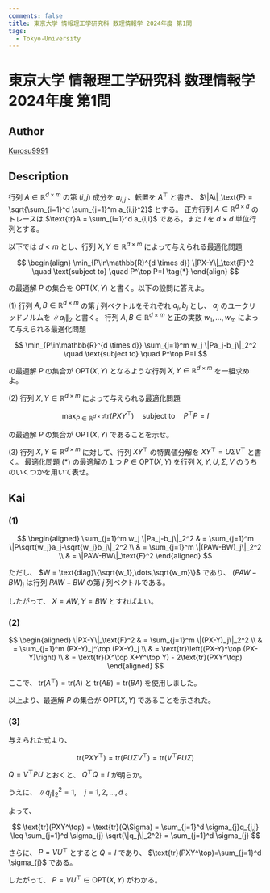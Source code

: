 ```yaml
---
comments: false
title: 東京大学 情報理工学研究科 数理情報学 2024年度 第1問
tags:
  - Tokyo-University
---
```

# 東京大学 情報理工学研究科 数理情報学 2024年度 第1問

## **Author**
[Kurosu9991](https://github.com/Kurosu9991)

## **Description**
行列 $A\in\mathbb{R}^{d \times m}$ の第 $(i,j)$ 成分を $a_{i,j}$ 、転置を $A^\top$ と書き、 $\|A\|_\text{F} = \sqrt{\sum_{i=1}^d \sum_{j=1}^m a_{i,j}^2}$ とする。 
正方行列 $A\in\mathbb{R}^{d \times d}$ のトレースは $\text{tr}A = \sum_{i=1}^d a_{i,i}$ である。また $I$ を $d \times d$ 単位行列とする。

以下では $d<m$ とし、行列 $X,Y\in\mathbb{R}^{d \times m}$ によって与えられる最適化問題

$$
\begin{align}
\min_{P\in\mathbb{R}^{d \times d}} \|PX-Y\|_\text{F}^2 \quad \text{subject to} \quad P^\top P=I \tag{*}
\end{align}
$$

の最適解 $P$ の集合を $\text{OPT}(X,Y)$ と書く。以下の設問に答えよ。


(1) 行列 $A,B\in\mathbb{R}^{d \times m}$ の第 $j$ 列ベクトルをそれぞれ $a_j, b_j$ とし、 $a_j$ のユークリッドノルムを $\|a_j\|_2$ と書く。
行列 $A,B\in\mathbb{R}^{d \times m}$ と正の実数 $w_1, \dots, w_m$ によって与えられる最適化問題

$$
\min_{P\in\mathbb{R}^{d \times d}} \sum_{j=1}^m w_j \|Pa_j-b_j\|_2^2 \quad \text{subject to} \quad P^\top P=I
$$

の最適解 $P$ の集合が $\text{OPT}(X,Y)$ となるような行列 $X,Y\in\mathbb{R}^{d \times m}$ を一組求めよ。

(2) 行列 $X,Y\in\mathbb{R}^{d \times m}$ によって与えられる最適化問題

$$
\max_{P\in\mathbb{R}^{d \times d}} \text{tr}(PXY^\top) \quad \text{subject to} \quad P^\top P=I
$$

の最適解 $P$ の集合が $\text{OPT}(X,Y)$ であることを示せ。

(3) 行列 $X,Y\in\mathbb{R}^{d \times m}$ に対して、行列 $XY^\top$ の特異値分解を $XY^\top = U \Sigma V^\top$ と書く。
最適化問題 (\*) の最適解の１つ $P\in\text{OPT}(X,Y)$ を行列 $X,Y,U,\Sigma,V$ のうちのいくつかを用いて表せ。

## **Kai**
### (1)

$$
\begin{aligned}
  \sum_{j=1}^m w_j \|Pa_j-b_j\|_2^2 & = \sum_{j=1}^m \|P\sqrt{w_j}a_j-\sqrt{w_j}b_j\|_2^2   \\
                                    & = \sum_{j=1}^m \|(PAW-BW)_j\|_2^2                     \\
                                    & = \|PAW-BW\|_\text{F}^2
\end{aligned}
$$

ただし、 $W = \text{diag}\{\sqrt{w_1},\dots,\sqrt{w_m}\}$ であり、 $(PAW-BW)_j$ は行列 $PAW-BW$ の第 $j$ 列ベクトルである。

したがって、 $X=AW, Y=BW$ とすればよい。

### (2)

$$
\begin{aligned}
  \|PX-Y\|_\text{F}^2 & = \sum_{j=1}^m \|(PX-Y)_j\|_2^2 \\
                      & = \sum_{j=1}^m (PX-Y)_j^\top (PX-Y)_j \\
                      & = \text{tr}\left((PX-Y)^\top (PX-Y)\right)  \\
                      & = \text{tr}(X^\top X+Y^\top Y) - 2\text{tr}(PXY^\top)
\end{aligned}
$$

ここで、 $\text{tr}(A^\top)=\text{tr}(A)$ と $\text{tr}(AB)=\text{tr}(BA)$ を使用しました。

以上より、最適解 $P$ の集合が $\text{OPT}(X,Y)$ であることを示された。

### (3)
与えられた式より、

$$
\text{tr}(PXY^\top)=\text{tr}(PU\Sigma V^\top)=\text{tr}(V^\top PU\Sigma)
$$

$Q=V^\top PU$ とおくと、 $Q^\top Q=I$ が明らか。

うえに、 $\|q_j\|_2^2=1, \quad j=1,2,\dots,d$ 。

よって、

$$
\text{tr}(PXY^\top) = \text{tr}(Q\Sigma) = \sum_{j=1}^d \sigma_{j}q_{j,j} \leq \sum_{j=1}^d \sigma_{j} \sqrt{\|q_j\|_2^2} = \sum_{j=1}^d \sigma_{j}    
$$

さらに、 $P=VU^\top$ とすると $Q=I$ であり、 $\text{tr}(PXY^\top)=\sum_{j=1}^d \sigma_{j}$ である。

したがって、 $P=VU^\top\in\text{OPT}(X,Y)$ がわかる。
